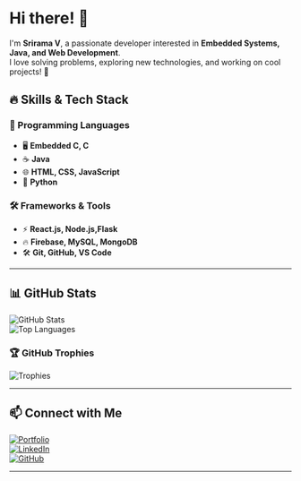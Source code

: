 # Hi there! 👋  
I'm **Srirama V**, a passionate developer interested in **Embedded Systems, Java, and Web Development**.  
I love solving problems, exploring new technologies, and working on cool projects! 🚀  

## 🔥 Skills & Tech Stack  
### 🚀 Programming Languages  
- 🖥 **Embedded C, C**  
- ☕ **Java**  
- 🌐 **HTML, CSS, JavaScript**  
- 🐍 **Python**  

### 🛠 Frameworks & Tools  
- ⚡ **React.js, Node.js,Flask**  
- 🔥 **Firebase, MySQL, MongoDB**  
- 🛠 **Git, GitHub, VS Code**   

---

## 📊 GitHub Stats  
![GitHub Stats](https://github-readme-stats.vercel.app/api?username=srirama2004&show_icons=true&theme=dark)  
![Top Languages](https://github-readme-stats.vercel.app/api/top-langs/?username=srirama2004&layout=compact&theme=dark)  

### 🏆 GitHub Trophies  
![Trophies](https://github-profile-trophy.vercel.app/?username=srirama2004&theme=radical&no-bg=true&no-frame=true)  

---

## 📫 Connect with Me  
[![Portfolio](https://img.shields.io/badge/Portfolio-Visit%20Now-blue?style=for-the-badge)](https://firearmsportfolio.vercel.app)  
[![LinkedIn](https://img.shields.io/badge/LinkedIn-Connect-blue?style=for-the-badge&logo=linkedin)](https://www.linkedin.com/in/srirama-v-b5bb32293/)  
[![GitHub](https://img.shields.io/badge/GitHub-Follow-black?style=for-the-badge&logo=github)](https://github.com/srirama2004)  

---
